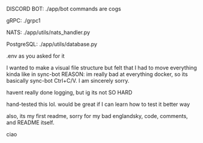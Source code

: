 DISCORD BOT: ./app/bot
commands are cogs

gRPC: ./grpc1

NATS: ./app/utils/nats_handler.py

PostgreSQL: ./app/utils/database.py

.env as you asked for it

I wanted to make a visual file structure but felt that I had to move everything kinda like in sync-bot
REASON:
im really bad at everything docker, so its basically sync-bot Ctrl+C/V. I am sincerely sorry.

havent really done logging, but ig its not SO HARD

hand-tested this lol. would be great if I can learn how to test it better way

also, its my first readme, sorry for my bad englandsky, code, comments, and README itself.

ciao
